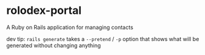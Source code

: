 # rolodex-portal
A Ruby on Rails application for managing contacts


dev tip: `rails generate` takes a `--pretend` / `-p` option that shows what will be generated without changing anything
